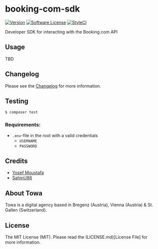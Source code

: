 # booking-com-sdk

[![Version](https://img.shields.io/badge/version-v0.0.2-brightgreen.svg?style=ffor-the-badge)][current_version]
[![Software License](https://img.shields.io/badge/license-MIT-brightgreen.svg?style=ffor-the-badge)](LICENSE.md)
[![StyleCI](https://github.styleci.io/repos/139140774/shield?branch=master)](https://github.styleci.io/repos/139140774)

Developer SDK for interacting with the Booking.com API

## Usage

TBD

## Changelog

Please see the [Changelog](CHANGELOG.md) for more information.

## Testing

```bash
$ composer test
```

### Requirements:

+ `.env`-file in the root with a valid credentials
  + `USERNAME`
  + `PASSWORD`

## Credits

+ [Yosef Moustafa](https://github.com/yosefMoustafa)
+ [SahinU88](https://github.com/SahinU88)

## About Towa

Towa is a digital agency based in Bregenz (Austria), Vienna (Austria) & St. Gallen (Switzerland).

## License

The MIT License (MIT). Please read the (LICENSE.md)[License File] for more information.

[current_version]: https://github.com/towa-digital/booking-com-sdk/releases/tag/v0.0.2